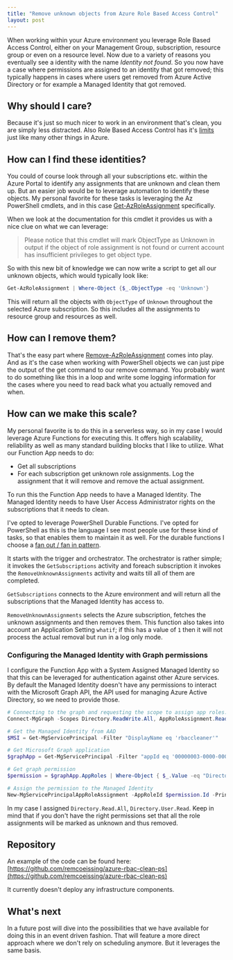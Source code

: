 ```yaml
---
title: "Remove unknown objects from Azure Role Based Access Control"
layout: post
---
```

When working within your Azure environment you leverage Role Based Access Control, either on your Management Group, subscription, resource group or even on a resource level. Now due to a variety of reasons you eventually see a identity with the name *Identity not found*. So you now have a case where permissions are assigned to an identity that got removed; this typically happens in cases where users get removed from Azure Active Directory or for example a Managed Identity that got removed.

## Why should I care?

Because it's just so much nicer to work in an environment that's clean, you are simply less distracted. Also Role Based Access Control has it's [limits](https://learn.microsoft.com/en-us/azure/azure-resource-manager/management/azure-subscription-service-limits#azure-rbac-limits) just like many other things in Azure.

## How can I find these identities?

You could of course look through all your subscriptions etc. within the Azure Portal to identify any assignments that are unknown and clean them up. But an easier job would be to leverage automation to identify these objects. My personal favorite for these tasks is leveraging the Az PowerShell cmdlets, and in this case [Get-AzRoleAssignment](https://learn.microsoft.com/en-us/powershell/module/az.resources/get-azroleassignment?view=azps-9.0.0) specifically.

When we look at the documentation for this cmdlet it provides us with a nice clue on what we can leverage:

> Please notice that this cmdlet will mark ObjectType as Unknown in output if the object of role assignment is not found or current account has insufficient privileges to get object type.

So with this new bit of knowledge we can now write a script to get all our unknown objects, which would typically look like:

```powershell
Get-AzRoleAssignment | Where-Object {$_.ObjectType -eq 'Unknown'}
```

This will return all the objects with `ObjectType` of `Unknown` throughout the selected Azure subscription. So this includes all the assignments to resource group and resources as well.

## How can I remove them?

That's the easy part where [Remove-AzRoleAssignment](https://learn.microsoft.com/en-us/powershell/module/az.resources/remove-azroleassignment?view=azps-9.0.0) comes into play. And as it's the case when working with PowerShell objects we can just pipe the output of the get command to our remove command. You probably want to do something like this in a loop and write some logging information for the cases where you need to read back what you actually removed and when.

## How can we make this scale?

My personal favorite is to do this in a serverless way, so in my case I would leverage Azure Functions for executing this. It offers high scalability, reliability as well as many standard building blocks that I like to utilize. What our Function App needs to do:

- Get all subscriptions
- For each subscription get unknown role assignments. Log the assignment that it will remove and remove the actual assignment.

To run this the Function App needs to have a Managed Identity. The Managed Identity needs to have User Access Administrator rights on the subscriptions that it needs to clean.

I've opted to leverage PowerShell Durable Functions. I've opted for PowerShell as this is the language I see most people use for these kind of tasks, so that enables them to maintain it as well. For the durable functions I choose a [fan out / fan in pattern](https://learn.microsoft.com/en-us/azure/azure-functions/durable/durable-functions-overview?tabs=csharp#fan-in-out).

It starts with the trigger and orchestrator. The orchestrator is rather simple; it invokes the `GetSubscriptions` activity and foreach subscription it invokes the `RemoveUnknownAssignments` activity and waits till all of them are completed.

`GetSubscriptions` connects to the Azure environment and will return all the subscriptions that the Managed Identity has access to.

`RemoveUnknownAssignments` selects the Azure subscription, fetches the unknown assignments and then removes them. This function also takes into account an Application Setting `whatif`; if this has a value of `1` then it will not process the actual removal but run in a log only mode.

### Configuring the Managed Identity with Graph permissions

I configure the Function App with a System Assigned Managed Identity so that this can be leveraged for authentication against other Azure services. By default the Managed Identity doesn't have any permissions to interact with the Microsoft Graph API, the API used for managing Azure Active Directory, so we need to provide those.

```powershell
# Connecting to the graph and requesting the scope to assign app roles.
Connect-MgGraph -Scopes Directory.ReadWrite.All, AppRoleAssignment.ReadWrite.All

# Get the Managed Identity from AAD
$MSI = Get-MgServicePrincipal -Filter "DisplayName eq 'rbaccleaner'"

# Get Microsoft Graph application
$graphApp = Get-MgServicePrincipal -Filter "appId eq '00000003-0000-0000-c000-000000000000'"

# Get graph permission
$permission = $graphApp.AppRoles | Where-Object { $_.Value -eq "Directory.Read.All" }

# Assign the permission to the Managed Identity
New-MgServicePrincipalAppRoleAssignment -AppRoleId $permission.Id -PrincipalId $MSI.Id -ServicePrincipalId $MSI.Id -ResourceId $graphApp.Id
```

In my case I assigned `Directory.Read.All`, `Directory.User.Read`. Keep in mind that if you don't have the right permissions set that all the role assignments will be marked as unknown and thus removed.

## Repository

An example of the code can be found here: [https://github.com/remcoeissing/azure-rbac-clean-ps](https://github.com/remcoeissing/azure-rbac-clean-ps)

It currently doesn't deploy any infrastructure components.

## What's next

In a future post will dive into the possibilities that we have available for doing this in an event driven fashion. That will feature a more direct approach where we don't rely on scheduling anymore. But it leverages the same basis.